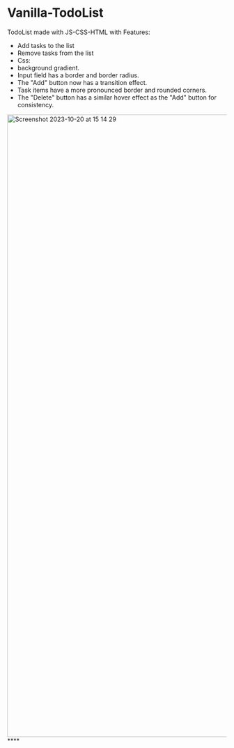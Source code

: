 # Vanilla-TodoList
TodoList made with JS-CSS-HTML with 
Features:
- Add tasks to the list
- Remove tasks from the list
- Css:
- background gradient.
- Input field has a border and border radius.
- The "Add" button now has a transition effect.
- Task items have a more pronounced border and rounded corners.
- The "Delete" button has a similar hover effect as the "Add" button for consistency.

<img width="1430" alt="Screenshot 2023-10-20 at 15 14 29" src="https://github.com/Giltih/Vanilla-TodoList/assets/106924461/6c009291-c39a-49cd-842d-8dd11dc3f484">
****
